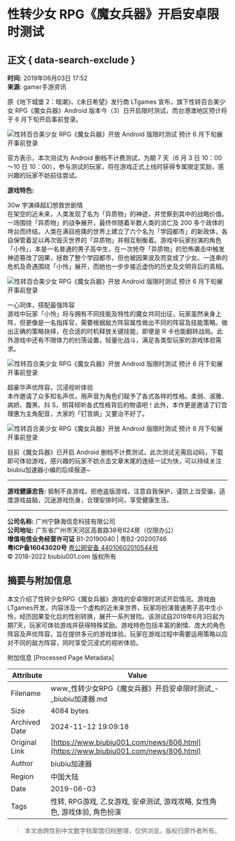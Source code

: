 # 性转少女 RPG《魔女兵器》开启安卓限时测试

## 正文 { data-search-exclude }


**时间:** 2019年06月03日 17:52  
**来源:** gamer手游资讯  

原《地下城堡 2：暗潮》、《末日希望》发行商 LTgames 宣布，旗下性转百合美少女 RPG《魔女兵器》Android 版本今（3）日开启限时测试，而台港澳地区预计将于 6 月下旬开启事前登录。

![性转百合美少女 RPG《魔女兵器》开放 Android 版限时测试 预计 6 月下旬展开事前登录](https://cdn.biubiu001.com/p/ping/14365/img/cddd0f7d640543168679a3fca568023b.jpg?x-oss-process=image/resize,w_1280/format,webp/quality,Q_90)

官方表示，本次测试为 Android 删档不计费测试，为期 7 天（6 月 3 日 10：00～10 日 10：00），参与测试的玩家，将在游戏正式上线时获得专属限定奖励，感兴趣的玩家不妨前往尝试。

**游戏特色:**

30w 字演绎超幻想救世剧情  
在架空的近未来，人类发现了名为「异质物」的神迹，并觉察到其中的战略价值。一场围绕「异质物」的战争展开，最终伴随着半数人类的消亡及 200 多个政体的垮台而终结。人类在满目疮痍的世界上建立了六个名为「学园都市」的新政体，各自保管着足以再次毁灭世界的「异质物」并相互制衡着。游戏中玩家扮演的角色「小怜」，本是一名普通的男子高中生，在一次抢夺「异质物」的恐怖袭击中触发神迹篡改了因果，拯救了整个学园都市，但也被因果波及而变成了少女。一连串的危机及奇遇围绕「小怜」展开，而她也一步步接近虚伪的历史及文明背后的真相。

![性转百合美少女 RPG《魔女兵器》开放 Android 版限时测试 预计 6 月下旬展开事前登录](https://cdn.biubiu001.com/p/ping/14365/img/61fc5f81ed6918150032e568ff33c26e.jpg?x-oss-process=image/resize,w_1280/format,webp/quality,Q_90)

一心同体，搭配最强阵容  
游戏中玩家「小怜」将与拥有不同技能及特性的魔女共同出征，玩家虽然亲身上阵，但更像是一名指挥官，需要根据敌方阵容属性做出不同的阵容及技能策略。做出正确的策略抉择，在合适的时机释放关键技能，即便是 R 卡也能翻转战局。此外游戏中还有不限体力的扫荡设置，轻量化战斗，满足各类型玩家的游戏体验需求。

![性转百合美少女 RPG《魔女兵器》开放 Android 版限时测试 预计 6 月下旬展开事前登录](https://cdn.biubiu001.com/p/ping/14365/img/e618cc993806b3a01c5cc760d2d64263.jpg?x-oss-process=image/resize,w_1280/format,webp/quality,Q_90)

超豪华声优阵容，沉浸视听体验  
本作邀请了众多知名声优，用声音为角色们赋予了各式各样的性格。柔弱、淑雅、病娇、腹黑、抖 S，侧耳倾听各式性格背后的物语吧！此外，本作更是邀请了钉宫理惠为主角配音，大家的「钉宫病」又要治不好了。

![性转百合美少女 RPG《魔女兵器》开放 Android 版限时测试 预计 6 月下旬展开事前登录](https://cdn.biubiu001.com/p/ping/14365/img/b2c0913fcf4f12280791aee33329f1b2.jpg?x-oss-process=image/resize,w_1280/format,webp/quality,Q_90)

目前《魔女兵器》已开启 Android 删档不计费测试，此次测试无需启动码，下载即可体验游戏，感兴趣的玩家不妨点击文章末尾的连结一试为快，可以持续关注biubiu加速器小编的后续报道~

--- 

**游戏健康忠告:** 抵制不良游戏，拒绝盗版游戏，注意自我保护，谨防上当受骗，适度游戏益脑，沉迷游戏伤身，合理安排时间，享受健康生活。

---

**公司名称:** 广州宁静海信息科技有限公司  
**公司地址:** 广东省广州市天河区高普路38号624房（仅限办公）  
**增值电信业务经营许可证** B1-20190040 | 粤B2-20200746  
**粤ICP备16043020号** [粤公网安备 44010602010544号](http://www.beian.gov.cn/portal/registerSystemInfo?recordcode=44010602010544)  
© 2018-2022 biubiu001.com 版权所有

## 摘要与附加信息

<!-- tcd_abstract -->
本文介绍了性转少女RPG《魔女兵器》游戏的安卓限时测试开启情况。游戏由LTgames开发，内容涉及一个虚构的近未来世界，玩家将扮演普通男子高中生小怜，经历因果变化后的性别转换，展开一系列冒险。该测试自2019年6月3日起为期7天，玩家可体验游戏并获得特殊奖励。游戏特色包括丰富的剧情、庞大的角色阵容及声优阵容，旨在提供多元的游戏体验。玩家在游戏过程中需要运用策略以应对不同的敌方阵容，同时享受沉浸式的视听体验。
<!-- tcd_abstract_end -->

附加信息 [Processed Page Metadata]

| Attribute       | Value                                  |
|-----------------|----------------------------------------|
| Filename        | www_性转少女RPG《魔女兵器》开启安卓限时测试_-_biubiu加速器.md                             |
| Size            | 4084 bytes                           |
| Archived Date   | 2024-11-12 19:09:18                             |
| Original Link   | [https://www.biubiu001.com/news/806.html](https://www.biubiu001.com/news/806.html)                       |
| Author          | biubiu加速器                               |
| Region          | 中国大陆                               |
| Date            | 2019-06-03                                 |
| Tags            | 性转, RPG游戏, 乙女游戏, 安卓测试, 游戏攻略, 女性角色, 游戏体验, 角色扮演                                 |
>
> 本文由跨性别中文数字档案馆归档整理，仅供浏览。版权归原作者所有。
>